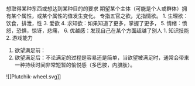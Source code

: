 想取得某种东西或想达到某种目的的要求
	期望某个主体（可能是个人或群体）拥有某个属性，或某个属性的值发生变化。
专指五官之欲，尤指情欲。
	1. 生理欲：饮食，排泄，性
	3. 爱欲
	4. 求知欲：如果知道了更多，掌握了更多，
	5. 情绪：愤怒，恐惧，惊讶，悲痛，
	6. 优越感：发现自己在某个方面超越了别人
		1. 知识技能
		2. 游戏能力

1. 欲望满足前：
2. 欲望满足后：不论满足的过程是容易还是简单，当欲望被满足时，通常会带来一种持续时间非常短暂的愉悦感（多巴胺，内腓肽）。

![[Plutchik-wheel.svg]] 